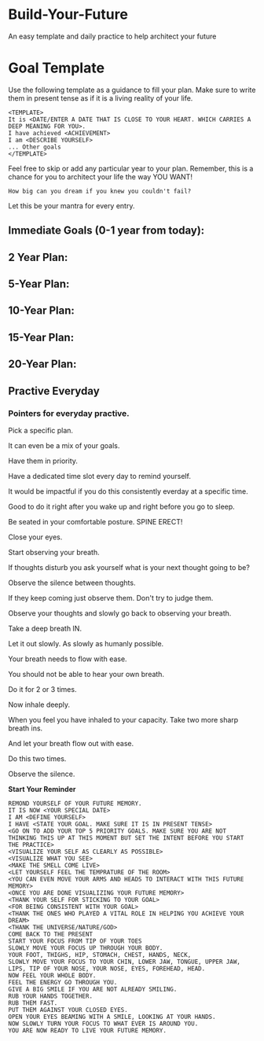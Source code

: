# Build-Your-Future
An easy template and daily practice to help architect your future

# Goal Template

Use the following template as a guidance to fill your plan. 
Make sure to write them in present tense as if it is a living reality of your life. 

```
<TEMPLATE>
It is <DATE/ENTER A DATE THAT IS CLOSE TO YOUR HEART. WHICH CARRIES A DEEP MEANING FOR YOU>.
I have achieved <ACHIEVEMENT>
I am <DESCRIBE YOURSELF>
... Other goals 
</TEMPLATE>
```

Feel free to skip or add any particular year to your plan. 
Remember, this is a chance for you to architect your life the way YOU WANT!

`How big can you dream if you knew you couldn't fail?`

Let this be your mantra for every entry.

## Immediate Goals (0-1 year from today):

## 2 Year Plan:

## 5-Year Plan:

## 10-Year Plan:

## 15-Year Plan: 

## 20-Year Plan:

## Practive Everyday

### Pointers for everyday practive.

Pick a specific plan.

It can even be a mix of your goals.

Have them in priority.

Have a dedicated time slot every day to remind yourself. 

It would be impactful if you do this consistently everday at a specific time. 

Good to do it right after you wake up and right before you go to sleep. 

Be seated in your comfortable posture. SPINE ERECT!

Close your eyes.

Start observing your breath. 

If thoughts disturb you ask yourself what is your next thought going to be?

Observe the silence between thoughts. 

If they keep coming just observe them. Don't try to judge them. 

Observe your thoughts and slowly go back to observing your breath. 

Take a deep breath IN. 

Let it out slowly. As slowly as humanly possible. 

Your breath needs to flow with ease. 

You should not be able to hear your own breath. 

Do it for 2 or 3 times. 

Now inhale deeply. 

When you feel you have inhaled to your capacity. Take two more sharp breath ins. 

And let your breath flow out with ease. 

Do this two times. 

Observe the silence. 

**Start Your Reminder** 

```
REMOND YOURSELF OF YOUR FUTURE MEMORY.
IT IS NOW <YOUR SPECIAL DATE>
I AM <DEFINE YOURSELF>
I HAVE <STATE YOUR GOAL. MAKE SURE IT IS IN PRESENT TENSE>
<GO ON TO ADD YOUR TOP 5 PRIORITY GOALS. MAKE SURE YOU ARE NOT THINKING THIS UP AT THIS MOMENT BUT SET THE INTENT BEFORE YOU START THE PRACTICE>
<VISUALIZE YOUR SELF AS CLEARLY AS POSSIBLE>
<VISUALIZE WHAT YOU SEE>
<MAKE THE SMELL COME LIVE>
<LET YOURSELF FEEL THE TEMPRATURE OF THE ROOM>
<YOU CAN EVEN MOVE YOUR ARMS AND HEADS TO INTERACT WITH THIS FUTURE MEMORY>
<ONCE YOU ARE DONE VISUALIZING YOUR FUTURE MEMORY>
<THANK YOUR SELF FOR STICKING TO YOUR GOAL>
<FOR BEING CONSISTENT WITH YOUR GOAL>
<THANK THE ONES WHO PLAYED A VITAL ROLE IN HELPING YOU ACHIEVE YOUR DREAM>
<THANK THE UNIVERSE/NATURE/GOD>
COME BACK TO THE PRESENT
START YOUR FOCUS FROM TIP OF YOUR TOES
SLOWLY MOVE YOUR FOCUS UP THROUGH YOUR BODY. 
YOUR FOOT, THIGHS, HIP, STOMACH, CHEST, HANDS, NECK,
SLOWLY MOVE YOUR FOCUS TO YOUR CHIN, LOWER JAW, TONGUE, UPPER JAW,
LIPS, TIP OF YOUR NOSE, YOUR NOSE, EYES, FOREHEAD, HEAD. 
NOW FEEL YOUR WHOLE BODY. 
FEEL THE ENERGY GO THROUGH YOU. 
GIVE A BIG SMILE IF YOU ARE NOT ALREADY SMILING. 
RUB YOUR HANDS TOGETHER. 
RUB THEM FAST. 
PUT THEM AGAINST YOUR CLOSED EYES. 
OPEN YOUR EYES BEAMING WITH A SMILE, LOOKING AT YOUR HANDS. 
NOW SLOWLY TURN YOUR FOCUS TO WHAT EVER IS AROUND YOU.
YOU ARE NOW READY TO LIVE YOUR FUTURE MEMORY.
```

